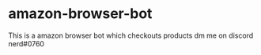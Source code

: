 # amazon-browser-bot
This is a amazon browser bot which checkouts products dm me on discord nerd#0760

